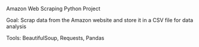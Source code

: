 Amazon Web Scraping Python Project

Goal: Scrap data from the Amazon website and store it in a CSV file for data analysis

Tools: BeautifulSoup, Requests, Pandas


